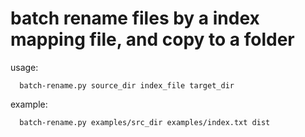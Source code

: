 # batch rename files by a index mapping file, and copy to a folder

usage:  
```
  batch-rename.py source_dir index_file target_dir
```

example:
```
  batch-rename.py examples/src_dir examples/index.txt dist
```
